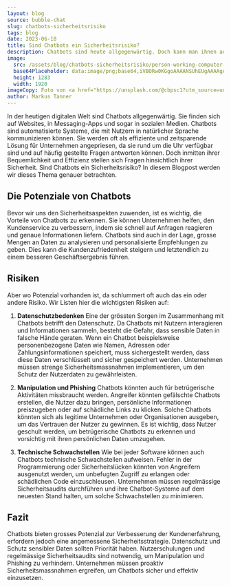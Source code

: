 ```yaml
---
layout: blog
source: bubble-chat
slug: chatbots-sicherheitsrisiko
tags: blog
date: 2023-06-18
title: Sind Chatbots ein Sicherheitsrisiko? 
description: Chatbots sind heute allgegenwärtig. Doch kann man ihnen auch vertrauen? Dies ist eine kritische Betrachtung der Potenziale und Risiken von Chatbots.
image:
  src: /assets/blog/chatbots-sicherheitsrisiko/person-working-computer-dark.jpg
  base64Placeholder: data:image/png;base64,iVBORw0KGgoAAAANSUhEUgAAAAgAAAAFCAIAAAD38zoCAAAACXBIWXMAAAsTAAALEwEAmpwYAAAAhUlEQVR4nGNgYGJmYOdm5hcVM3eJXbiz5vSH5FWHRC1sGBiYWZi4eDmERMUt3YMnrVr8///S//81I+JAEqz8AjxiklwqusJqWta5zTmbryt6hjAwsLIycvGyCAizCAgzcfKwikpzqRqxCIszMLCyMHBwMXLxMvHwMfHwswqKsAgKMbBzAQAXxBbKwDQ2IAAAAABJRU5ErkJggg==
  height: 1283
  width: 1920
imageCopy: Foto von <a href="https://unsplash.com/@cbpsc1?utm_source=unsplash&utm_medium=referral&utm_content=creditCopyText">Clint Patterson</a> auf <a href="https://unsplash.com/de/fotos/dYEuFB8KQJk?utm_source=unsplash&utm_medium=referral&utm_content=creditCopyText">Unsplash</a>
author: Markus Tanner
---
```


In der heutigen digitalen Welt sind Chatbots allgegenwärtig. Sie finden sich auf Websites, in Messaging-Apps und sogar in sozialen Medien. Chatbots sind automatisierte Systeme, die mit Nutzern in natürlicher Sprache kommunizieren können. Sie werden oft als effiziente und zeitsparende Lösung für Unternehmen angepriesen, da sie rund um die Uhr verfügbar sind und auf häufig gestellte Fragen antworten können. Doch inmitten ihrer Bequemlichkeit und Effizienz stellen sich Fragen hinsichtlich ihrer Sicherheit. Sind Chatbots ein Sicherheitsrisiko? In diesem Blogpost werden wir dieses Thema genauer betrachten.

## Die Potenziale von Chatbots

Bevor wir uns den Sicherheitsaspekten zuwenden, ist es wichtig, die Vorteile von Chatbots zu erkennen. Sie können Unternehmen helfen, den Kundenservice zu verbessern, indem sie schnell auf Anfragen reagieren und genaue Informationen liefern. Chatbots sind auch in der Lage, grosse Mengen an Daten zu analysieren und personalisierte Empfehlungen zu geben. Dies kann die Kundenzufriedenheit steigern und letztendlich zu einem besseren Geschäftsergebnis führen.

## Risiken

Aber wo Potenzial vorhanden ist, da schlummert oft auch das ein oder andere Risiko. Wir Listen hier die wichtigsten Risiken auf:

1. **Datenschutzbedenken**
Eine der grössten Sorgen im Zusammenhang mit Chatbots betrifft den Datenschutz. Da Chatbots mit Nutzern interagieren und Informationen sammeln, besteht die Gefahr, dass sensible Daten in falsche Hände geraten. Wenn ein Chatbot beispielsweise personenbezogene Daten wie Namen, Adressen oder Zahlungsinformationen speichert, muss sichergestellt werden, dass diese Daten verschlüsselt und sicher gespeichert werden. Unternehmen müssen strenge Sicherheitsmassnahmen implementieren, um den Schutz der Nutzerdaten zu gewährleisten.

2. **Manipulation und Phishing**
Chatbots könnten auch für betrügerische Aktivitäten missbraucht werden. Angreifer könnten gefälschte Chatbots erstellen, die Nutzer dazu bringen, persönliche Informationen preiszugeben oder auf schädliche Links zu klicken. Solche Chatbots könnten sich als legitime Unternehmen oder Organisationen ausgeben, um das Vertrauen der Nutzer zu gewinnen. Es ist wichtig, dass Nutzer geschult werden, um betrügerische Chatbots zu erkennen und vorsichtig mit ihren persönlichen Daten umzugehen.

3. **Technische Schwachstellen**
Wie bei jeder Software können auch Chatbots technische Schwachstellen aufweisen. Fehler in der Programmierung oder Sicherheitslücken könnten von Angreifern ausgenutzt werden, um unbefugten Zugriff zu erlangen oder schädlichen Code einzuschleusen. Unternehmen müssen regelmässige Sicherheitsaudits durchführen und ihre Chatbot-Systeme auf dem neuesten Stand halten, um solche Schwachstellen zu minimieren.

## Fazit

Chatbots bieten grosses Potenzial zur Verbesserung der Kundenerfahrung, erfordern jedoch eine angemessene Sicherheitsstrategie. Datenschutz und Schutz sensibler Daten sollten Priorität haben. Nutzerschulungen und regelmässige Sicherheitsaudits sind notwendig, um Manipulation und Phishing zu verhindern. Unternehmen müssen proaktiv Sicherheitsmassnahmen ergreifen, um Chatbots sicher und effektiv einzusetzen.
